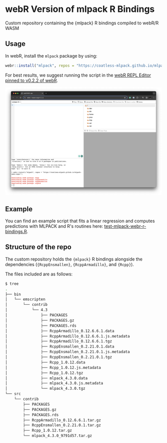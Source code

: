 # webR Version of mlpack R Bindings

Custom repository containing the {mlpack} R bindings compiled to webR/R WASM

## Usage

In webR, install the `mlpack` package by using:

```r
webr::install("mlpack", repos = "https://coatless-mlpack.github.io/mlpack-webr-repo/")
```

For best results, we suggest running the script in the [webR REPL Editor pinned to v0.2.2 of webR](https://webr.r-wasm.org/v0.2.2/).

![Demonstration of installing a custom webR package within the webR REPL environment](figures/webr-repl-install-mlpack-custom-repo.png)

## Example

You can find an example script that fits a linear regression and computes predictions with MLPACK and R's routines here: [test-mlpack-webr-r-bindings.R](test-mlpack-webr-r-bindings.R).

## Structure of the repo

The custom repository holds the `{mlpack}` R bindings alongside the dependencies (`{RcppEnsmallen}`, `{RcppArmadillo}`, and `{Rcpp}`).

The files included are as follows:
```sh
$ tree
.
├── bin
│   └── emscripten
│       └── contrib
│           └── 4.3
│               ├── PACKAGES
│               ├── PACKAGES.gz
│               ├── PACKAGES.rds
│               ├── RcppArmadillo_0.12.6.6.1.data
│               ├── RcppArmadillo_0.12.6.6.1.js.metadata
│               ├── RcppArmadillo_0.12.6.6.1.tgz
│               ├── RcppEnsmallen_0.2.21.0.1.data
│               ├── RcppEnsmallen_0.2.21.0.1.js.metadata
│               ├── RcppEnsmallen_0.2.21.0.1.tgz
│               ├── Rcpp_1.0.12.data
│               ├── Rcpp_1.0.12.js.metadata
│               ├── Rcpp_1.0.12.tgz
│               ├── mlpack_4.3.0.data
│               ├── mlpack_4.3.0.js.metadata
│               └── mlpack_4.3.0.tgz
└── src
    └── contrib
        ├── PACKAGES
        ├── PACKAGES.gz
        ├── PACKAGES.rds
        ├── RcppArmadillo_0.12.6.6.1.tar.gz
        ├── RcppEnsmallen_0.2.21.0.1.tar.gz
        ├── Rcpp_1.0.12.tar.gz
        └── mlpack_4.3.0_9791d57.tar.gz
```
